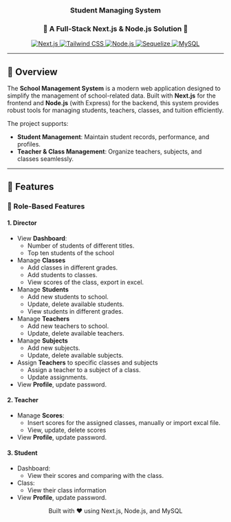 <div align="center">
   <h3 align="center">
      Student Managing System
   <h3 align="center">
      🚀 A Full-Stack Next.js & Node.js Solution 🚀
   </h3>
   <p>
      <a href="https://nextjs.org/">
         <img src="https://img.shields.io/badge/Next.js-%3E%3D14.0.0-black" alt="Next.js">
      </a>
      <a href="https://tailwindcss.com/">
         <img src="https://img.shields.io/badge/TailwindCSS-%3E%3D3.4.3-blue" alt="Tailwind CSS">
      </a>
      <a href="https://nodejs.org/en">
         <img src="https://img.shields.io/badge/Node.js-%3E%3D20.10.0-green" alt="Node.js">
      </a>
      <a href="https://sequelize.org/">
         <img src="https://img.shields.io/badge/Sequelize-%3E%3D6.37.3-purple" alt="Sequelize">
      </a>
      <a href="https://www.mysql.com/">
         <img src="https://img.shields.io/badge/MySQL-%3E%3D8.0-yellow" alt="MySQL">
      </a>
   </p>
</div>

---

## 🚀 Overview

The **School Management System** is a modern web application designed to simplify the management of school-related data. Built with **Next.js** for the frontend and **Node.js** (with Express) for the backend, this system provides robust tools for managing students, teachers, classes, and tuition efficiently.

The project supports:
- **Student Management**: Maintain student records, performance, and profiles.
- **Teacher & Class Management**: Organize teachers, subjects, and classes seamlessly.
---

## 🤖 Features

### 🎯 Role-Based Features

#### 1. Director
- View **Dashboard**:
    + Number of students of different titles.
    + Top ten students of the school
- Manage **Classes**
    + Add classes in different grades.
    + Add students to classes.
    + View scores of the class, export in excel.
- Manage **Students**
    + Add new students to school.
    + Update, delete available students.
    + View students in different grades.
- Manage **Teachers**
    + Add new teachers to school.
    + Update, delete available teachers.
- Manage **Subjects**
    + Add new subjects.
    + Update, delete available subjects.
- Assign **Teachers** to specific classes and subjects
    + Assign a teacher to a subject of a class.
    + Update assignments.
- View **Profile**, update password.

#### 2. Teacher
- Manage **Scores**:
    + Insert scores for the assigned classes, manually or import excal file.
    + View, update, delete scores
- View **Profile**, update password.
#### 3. Student
- Dashboard:
  + View their scores and comparing with the class.
- Class:
  + View their class information
- View **Profile**, update password.

<div align="center">
   <p>Built with ❤️ using Next.js, Node.js, and MySQL</p>
</div>
